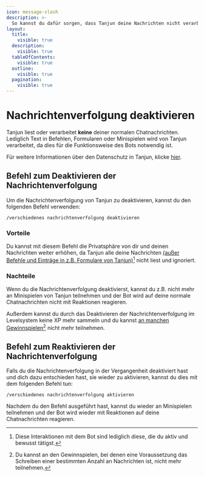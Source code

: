 ```yaml
---
icon: message-slash
description: >-
  So kannst du dafür sorgen, dass Tanjun deine Nachrichten nicht verarbeitet oder nachverfolgt.
layout:
  title:
    visible: true
  description:
    visible: true
  tableOfContents:
    visible: true
  outline:
    visible: true
  pagination:
    visible: true
---
```


# Nachrichtenverfolgung deaktivieren

Tanjun liest oder verarbeitet **keine** deiner normalen Chatnachrichten. Lediglich Text in Befehlen, Formularen oder Minispielen wird von Tanjun verarbeitet, da dies für die Funktionsweise des Bots notwendig ist.

Für weitere Informationen über den Datenschutz in Tanjun, klicke [hier](https://go.tanjun.bot/privacy).

## Befehl zum Deaktivieren der Nachrichtenverfolgung

Um die Nachrichtenverfolgung von Tanjun zu deaktivieren, kannst du den folgenden Befehl verwenden:

```
/verschiedenes nachrichtenverfolgung deaktivieren
```

### Vorteile

Du kannst mit diesem Befehl die Privatsphäre von dir und deinen Nachrichten weiter erhöhen, da Tanjun alle deine Nachrichten [(außer Befehle und Einträge in z.B. Formulare von Tanjun)](#user-content-fn-1)[^1] nicht liest und ignoriert.

### Nachteile

Wenn du die Nachrichtenverfolgung deaktivierst, kannst du z.B. nicht mehr an Minispielen von Tanjun teilnehmen und der Bot wird auf deine normale Chatnachrichten nicht mit Reaktionen reagieren.

Außerdem kannst du durch das Deaktivieren der Nachrichtenverfolgung im Levelsystem keine XP mehr sammeln und du kannst [an manchen Gewinnspielen](#user-content-fn-2)[^2] nicht mehr teilnehmen.

## Befehl zum Reaktivieren der Nachrichtenverfolgung

Falls du die Nachrichtenverfolgung in der Vergangenheit deaktiviert hast und dich dazu entschieden hast, sie wieder zu aktivieren, kannst du dies mit dem folgenden Befehl tun:

```
/verschiedenes nachrichtenverfolgung aktivieren
```

Nachdem du den Befehl ausgeführt hast, kannst du wieder an Minispielen teilnehmen und der Bot wird wieder mit Reaktionen auf deine Chatnachrichten reagieren.

[^1]: Diese Interaktionen mit dem Bot sind lediglich diese, die du aktiv und bewusst tätigst.

[^2]: Du kannst an den Gewinnspielen, bei denen eine Voraussetzung das Schreiben einer bestimmten Anzahl an Nachrichten ist, nicht mehr teilnehmen.
